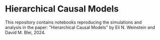 # Hierarchical Causal Models
This repository contains notebooks reproducing the simulations and analysis in the paper:
"Hierarchical Causal Models" by Eli N. Weinstein and David M. Blei, 2024.

